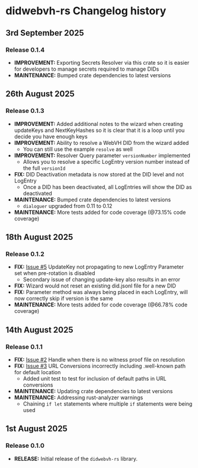 # didwebvh-rs Changelog history

## 3rd September 2025

### Release 0.1.4

* **IMPROVEMENT:** Exporting Secrets Resolver via this crate so it is easier for
developers to manage secrets required to manage DIDs
* **MAINTENANCE:** Bumped crate dependencies to latest versions

## 26th August 2025

### Release 0.1.3

* **IMPROVEMENT:** Added additional notes to the wizard when creating updateKeys
and NextKeyHashes so it is clear that it is a loop until you decide you have
enough keys
* **IMPROVEMENT:** Ability to resolve a WebVH DID from the wizard added
  * You can still use the example `resolve` as well
* **IMPROVEMENT:** Resolver Query parameter `versionNumber` implemented
  * Allows you to resolve a specific LogEntry version number instead of the full
  `versionId`
* **FIX:** DID Deactivation metadata is now stored at the DID level and not LogEntry
  * Once a DID has been deactivated, all LogEntries will show the DID as deactivated
* **MAINTENANCE:** Bumped crate dependencies to latest versions
  * `dialoguer` upgraded from 0.11 to 0.12
* **MAINTENANCE:** More tests added for code coverage (@73.15% code coverage)

## 18th August 2025

### Release 0.1.2

* **FIX:** [Issue #5](https://github.com/decentralized-identity/didwebvh-rs/issues/5)
UpdateKey not propagating to new LogEntry Parameter set when pre-rotation is disabled
  * Secondary issue of changing update-key also results in an error
* **FIX:** Wizard would not reset an existing did.jsonl file for a new DID
* **FIX:** Parameter method was always being placed in each LogEntry, will now
correctly skip if version is the same
* **MAINTENANCE:** More tests added for code coverage (@66.78% code coverage)

## 14th August 2025

### Release 0.1.1

* **FIX:** [Issue #2](https://github.com/decentralized-identity/didwebvh-rs/issues/2)
Handle when there is no witness proof file on resolution
* **FIX:** [Issue #3](https://github.com/decentralized-identity/didwebvh-rs/issues/3)
URL Conversions incorrectly including .well-known path for default location
  * Added unit test to test for inclusion of default paths in URL conversions
* **MAINTENANCE:** Updating crate dependencies to latest versions
* **MAINTENANCE:** Addressing rust-analyzer warnings
  * Chaining `if let` statements where multiple `if` statements were being used

## 1st August 2025

### Release 0.1.0

* **RELEASE:** Initial release of the `didwebvh-rs` library.
